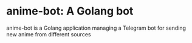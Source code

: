 # anime-bot: A Golang bot
anime-bot is a Golang application managing a Telegram bot for sending new anime from different sources